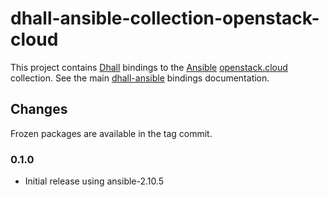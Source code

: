 # dhall-ansible-collection-openstack-cloud

This project contains [Dhall][dhall-lang] bindings to the [Ansible][ansible] [openstack.cloud](https://docs.ansible.com/ansible/latest/collections/openstack/cloud/) collection.
See the main [dhall-ansible][dhall-ansible] bindings documentation.

## Changes

Frozen packages are available in the tag commit.

### 0.1.0

- Initial release using ansible-2.10.5

[dhall-ansible]: https://github.com/softwarefactory-project/dhall-ansible#readme
[dhall-lang]: https://dhall-lang.org
[ansible]: https://ansible.com
